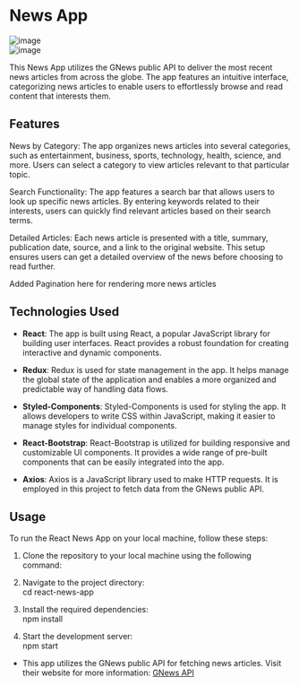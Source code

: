 # News App
![image](https://github.com/omsingh4321/Daily_News/assets/110286904/37fb0e06-745d-4903-9d02-a5abe68a5eab)<br>
![image](https://github.com/omsingh4321/Daily_News/assets/110286904/6d75119d-ed28-4844-a230-9ccd66da1595)


This News App utilizes the GNews public API to deliver the most recent news articles from across the globe. The app features an intuitive interface, categorizing news articles to enable users to effortlessly browse and read content that interests them.

## Features
News by Category: The app organizes news articles into several categories, such as entertainment, business, sports, technology, health, science, and more. Users can select a category to view articles relevant to that particular topic.

Search Functionality: The app features a search bar that allows users to look up specific news articles. By entering keywords related to their interests, users can quickly find relevant articles based on their search terms.

Detailed Articles: Each news article is presented with a title, summary, publication date, source, and a link to the original website. This setup ensures users can get a detailed overview of the news before choosing to read further.

Added Pagination here for rendering more news articles

## Technologies Used

- **React**: The app is built using React, a popular JavaScript library for building user interfaces. React provides a robust foundation for creating interactive and dynamic components.

- **Redux**: Redux is used for state management in the app. It helps manage the global state of the application and enables a more organized and predictable way of handling data flows.

- **Styled-Components**: Styled-Components is used for styling the app. It allows developers to write CSS within JavaScript, making it easier to manage styles for individual components.

- **React-Bootstrap**: React-Bootstrap is utilized for building responsive and customizable UI components. It provides a wide range of pre-built components that can be easily integrated into the app.

- **Axios**: Axios is a JavaScript library used to make HTTP requests. It is employed in this project to fetch data from the GNews public API.

## Usage

To run the React News App on your local machine, follow these steps:

1. Clone the repository to your local machine using the following command:

2. Navigate to the project directory: <br>
cd react-news-app
3. Install the required dependencies:<br>
npm install
4. Start the development server:<br>
npm start
- This app utilizes the GNews public API for fetching news articles. Visit their website for more information: [GNews API](https://gnews.io/)
